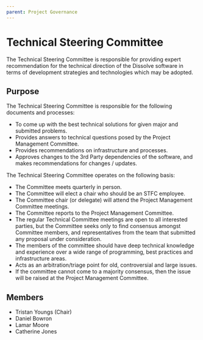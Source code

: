```yaml
---
parent: Project Governance
---
```


Technical Steering Committee
============================

The Technical Steering Committee is responsible for providing expert recommendation for the technical direction of the Dissolve software in terms of development strategies and technologies which may be adopted.

Purpose
-------

The Technical Steering Committee is responsible for the following documents and processes:

 * To come up with the best technical solutions for given major and submitted problems.
 * Provides answers to technical questions posed by the Project Management Committee.
 * Provides recommendations on infrastructure and processes.
 * Approves changes to the 3rd Party dependencies of the software, and makes recommendations for changes / updates.

The Technical Steering Committee operates on the following basis:

 * The Committee meets quarterly in person.
 * The Committee will elect a chair who should be an STFC employee.
 * The Committee chair (or delegate) will attend the Project Management Committee meetings.
 * The Committee reports to the Project Management Committee.
 * The regular Technical Committee meetings are open to all interested parties, but the Committee seeks only to find consensus amongst Committee members, and representatives from the team that submitted any proposal under consideration.
 * The members of the committee should have deep technical knowledge and experience over a wide range of programming, best practices and infrastructure areas.
 * Acts as an arbitration/triage point for old, controversial and large issues.
 * If the committee cannot come to a majority consensus, then the issue will be raised at the Project Management Committee.

Members
-------

 - Tristan Youngs (Chair)
 - Daniel Bowron
 - Lamar Moore
 - Catherine Jones
